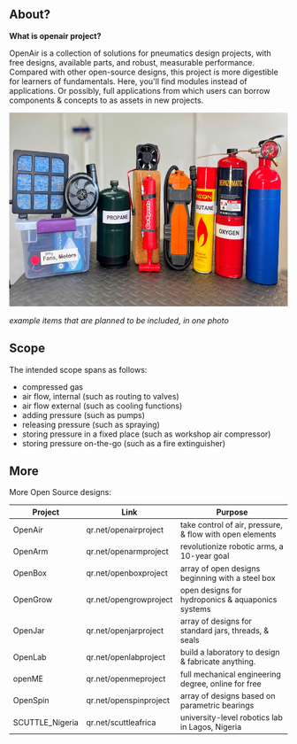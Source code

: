 ## About?
**What is openair project?**

OpenAir is a collection of solutions for pneumatics design projects, with free designs, available parts, and robust, measurable performance.  Compared with other open-source designs, this project is more digestible for learners of fundamentals.  Here, you'll find modules instead of applications.  Or possibly, full applications from which users can borrow components & concepts to as assets in new projects.

<img src="img/img_banner1.jpg" alt="Description of image" height="350">


_example items that are planned to be included, in one photo_


## Scope

The intended scope spans as follows:
* compressed gas
* air flow, internal (such as routing to valves)
* air flow external (such as cooling functions)
* adding pressure (such as pumps)
* releasing pressure (such as spraying)
* storing pressure in a fixed place (such as workshop air compressor)
* storing pressure on-the-go (such as a fire extinguisher)


## More
More Open Source designs:

| Project | Link | Purpose |
| ------- | ---- | ------- |
| OpenAir | qr.net/openairproject | take control of air, pressure, & flow with open elements | 
| OpenArm | qr.net/openarmproject | revolutionize robotic arms, a 10-year goal | 
| OpenBox | qr.net/openboxproject | array of open designs beginning with a steel box | 
| OpenGrow | qr.net/opengrowproject | open designs for hydroponics & aquaponics systems | 
| OpenJar | qr.net/openjarproject | array of designs for standard jars, threads, & seals | 
| OpenLab | qr.net/openlabproject | build a laboratory to design & fabricate anything. |
| openME  | qr.net/openmeproject  | full mechanical engineering degree, online for free | 
| OpenSpin | qr.net/openspinproject | array of designs based on parametric bearings | 
| SCUTTLE_Nigeria | qr.net/scuttleafrica | university-level robotics lab in Lagos, Nigeria |

